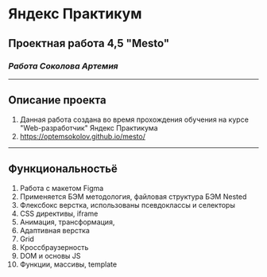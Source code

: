 # Яндекс Практикум
## **Проектная работа 4,5 "Mesto"**
### *Работа Соколова Артемия*
___
## Описание проекта
1. Данная работа создана во время прохождения обучения на курсе "Web-разработчик" Яндекс Практикума
2. https://optemsokolov.github.io/mesto/
___

## Функциональностьё
1. Работа с макетом Figma
2. Применяется БЭМ методология, файловая структура БЭМ Nested
3. Флексбокс верстка, использованы псевдоклассы и селекторы
4. CSS директивы, iframe
5. Анимация, трансформация, 
6. Адаптивная верстка
7. Grid
8. Кроссбраузерность
9. DOM и основы JS
10. Функции, массивы, template